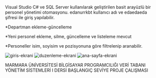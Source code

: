 Visual Studio C# ve SQL Server kullanılarak geliştirilen basit arayüzlü bir personel yönetimi otomasyonu.
edanurrkbt kullanıcı adı ve edaedaeda şifresi ile giriş yapılabilir.

*Departman ekleme-güncelleme 

*Yeni personel ekleme, silme, güncelleme ve listeleme mevcut

*Personeller isim, soyisim ve pozisyonuna göre filtrelenip aranabilir.


![giris-ekrani](https://github.com/user-attachments/assets/693c3e59-f138-4a97-a0a2-0f0df05166a0)
![duzenleme-ekrani](https://github.com/user-attachments/assets/a8201464-06a3-4df9-84fc-d412a64a8145)
![ana-sayfa-ekrani](https://github.com/user-attachments/assets/b46cd3c1-785c-4b95-a2ed-5beb965b22e5)


MARMARA ÜNİVERSİTESİ BİLGİSAYAR PROGRAMCILIĞI VERİ TABANI YÖNETİM SİSTEMLERİ I DERSİ BAŞLANGIÇ SEVİYE PROJE ÇALIŞMASI
